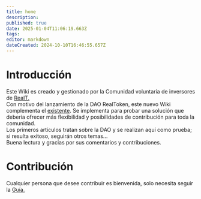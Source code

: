 ```yaml
---
title: home
description: 
published: true
date: 2025-01-04T11:06:19.663Z
tags: 
editor: markdown
dateCreated: 2024-10-10T16:46:55.657Z
---
```


# Introducción

Este Wiki es creado y gestionado por la Comunidad voluntaria de inversores de [RealT.](https://realt.co/)  
Con motivo del lanzamiento de la DAO RealToken, este nuevo Wiki complementa el [existente](https://community-realt.gitbook.io/tuto-community). Se implementa para probar una solución que debería ofrecer más flexibilidad y posibilidades de contribución para toda la comunidad.  
Los primeros artículos tratan sobre la DAO y se realizan aquí como prueba; si resulta exitoso, seguirán otros temas...  
Buena lectura y gracias por sus comentarios y contribuciones.

# Contribución

Cualquier persona que desee contribuir es bienvenida, solo necesita seguir la [Guía.](/es/Tuto/Guide)


